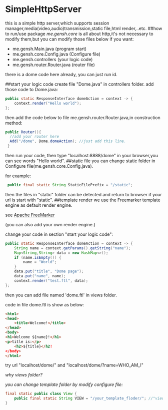 # SimpleHttpServer
this is a simple http server,which supports session manager,media(video,audio)transmission,static file,html render,..etc.
##how to run/use
package _me.gensh.core_ is all about http,it's not necessary to modify them,but you can modify those files below if you want:
* me.gensh.Main.java (program start)
* me.gensh.core.Config.java (Configure file)
* me.gensh.controllers (your logic code)
* me.gensh.router.Router.java (router file)

there is a dome code here already, you can just run id.

##start your logic code
create file "Dome.java" in controllers folder.
add those code to Dome.java:
```java
public static ResponseInterface domeAction = context -> {
    context.render("Hello world");
};
```
then add the code below to file me.gensh.router.Router.java,in construction method:
```java
public Router(){
  //add your router here
  Add("/dome", Dome.domeAction); //just add this line.
 }
```
then run your code, then type "localhost:8888/dome" in your browser,you can see words "Hello world".
##static file
you can change static folder in Configure file(me.gensh.core.Config.java).

for example:
```java
 public final static String StaticFilePrefix = "/static";
```
then the files in "static" folder can be detected and return to browser if your url is start with "static".
##template render
we use the Freemarker template engine as default render engine.

see [Apache FreeMarker](http://freemarker.org/)

(you can also add your own render engine.)

change your code in section "start your logic code":
```java
public static ResponseInterface domeAction = context -> {
    String name = context.getParams().getString("name");
    Map<String,String> data = new HashMap<>();
    if (name.isEmpty()) {
        name = "World";
    }
    data.put("title", "Dome page");
    data.put("name", name);
    context.render("test.ftl", data);
};
```
then you can add file named 'dome.ftl' in views folder.

code in file dome.ftl is show as below:
```html
<html>
<head>
    <title>Welcome!</title>
</head>
<body>
<h1>Welcome ${name}!</h1>
<p>title is:</p>
    <h2>${title}</h2!
</body>
</html>
```
try url "localhost/dome/" and "localhost/dome/?name=WHO_AM_I" 

*why views folder?*

*you can change template folder by modify configure file:*
```java 
final static public class View {
    public final static String VIEW = "/your_template_floder/"; //"views" as default.
}
```
